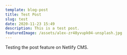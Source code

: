 ```yaml
---
template: blog-post
title: Test Post
slug: test
date: 2020-11-23 15:49
description: This is a test post.
featuredImage: /assets/alex-zr48yvupk04-unsplash.jpg
---
```

Testing the post feature on Netlify CMS.